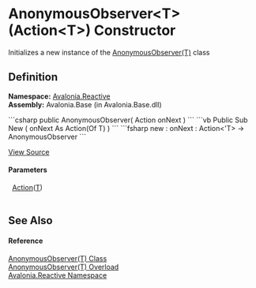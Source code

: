 # AnonymousObserver&lt;T&gt;(Action&lt;T&gt;) Constructor


Initializes a new instance of the <a href="T_Avalonia_Reactive_AnonymousObserver_1">AnonymousObserver(T)</a> class



## Definition
**Namespace:** <a href="N_Avalonia_Reactive">Avalonia.Reactive</a>  
**Assembly:** Avalonia.Base (in Avalonia.Base.dll)

<Tabs groupId="api-code-preview">
<TabItem value="csharp" label="C#">
```csharp
public AnonymousObserver(
	Action<T> onNext
)
```
</TabItem>
<TabItem value="vb" label="VB">
```vb
Public Sub New ( 
	onNext As Action(Of T)
)
```
</TabItem>
<TabItem value="fsharp" label="F#">
```fsharp
new : 
        onNext : Action<'T> -> AnonymousObserver
```
</TabItem>
</Tabs>



<a href="https://github.com/AvaloniaUI/Avalonia/tree/master/src/Avalonia.Base/Reactive/AnonymousObserver.cs#L37" title="View the source code">View Source</a>



#### Parameters
<dl><dt>  <a href="https://learn.microsoft.com/dotnet/api/system.action-1" target="_blank" rel="noopener noreferrer">Action</a>(<a href="T_Avalonia_Reactive_AnonymousObserver_1">T</a>)</dt><dd> </dd></dl>

## See Also


#### Reference
<a href="T_Avalonia_Reactive_AnonymousObserver_1">AnonymousObserver(T) Class</a>  
<a href="Overload_Avalonia_Reactive_AnonymousObserver_1__ctor">AnonymousObserver(T) Overload</a>  
<a href="N_Avalonia_Reactive">Avalonia.Reactive Namespace</a>  

